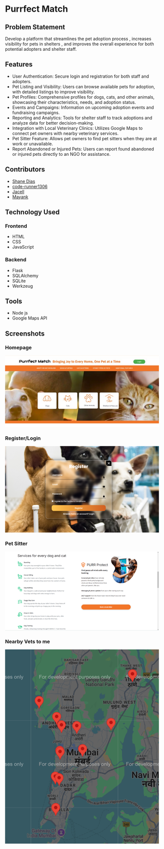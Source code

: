 # Purrfect Match

## Problem Statement

Develop a platform that streamlines the pet adoption process , increases visibility for pets in shelters , and improves the overall experience for both potential adopters and shelter staff.

## Features

- User Authentication: Secure login and registration for both staff and adopters.
- Pet Listing and Visibility: Users can browse available pets for adoption, with detailed listings to improve visibility.
- Pet Profiles: Comprehensive profiles for dogs, cats, and other animals, showcasing their characteristics, needs, and adoption status.
- Events and Campaigns: Information on upcoming adoption events and fundraising campaigns.
- Reporting and Analytics: Tools for shelter staff to track adoptions and analyze data for better decision-making.
- Integration with Local Veterinary Clinics: Utilizes Google Maps to connect pet owners with nearby veterinary services.
- Pet Sitter Feature: Allows pet owners to find pet sitters when they are at work or unavailable.
- Report Abandoned or Injured Pets: Users can report found abandoned or injured pets directly to an NGO for assistance.

## Contributors

- [Shane Dias](https://github.com/Shane-Dias)
- [code-runner1306
  ](https://github.com/code-runner1306)
- [Jacell](https://github.com/JACELL100)
- [Mayank](https://github.com/ImpactG1)

## Technology Used

### Frontend

- HTML
- CSS
- JavaScript

### Backend

- Flask
- SQLAlchemy
- SQLite
- Werkzeug

## Tools

- Node js
- Google Maps API


## Screenshots
### Homepage
![Home Page Screenshot](./Static/uploads/Homepage_ss.jpg)

### Register/Login 
![Login Page Screenshot](./Static/uploads/Login_ss.png)

### Pet Sitter
![Login Page Screenshot](./Static/uploads/Petsitter_ss.png)
### Nearby Vets to me
![Login Page Screenshot](./Static/uploads/Map_ss.png)
